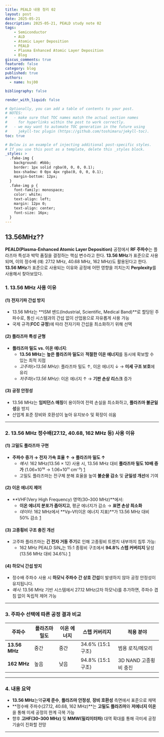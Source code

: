 ```yaml
---
title: PEALD 내용 정리 02
layout: post
date: 2025-05-21
description: 2025-05-21, PEALD study note 02
tags:
    - Semiconductor
    - ALD
    - Atomic Layer Deposition
    - PEALD
    - Plasma Enhanced Atomic Layer Deposition
    - Blog
giscus_comments: true
featured: false
category: blog
published: true
authors:
  - name: hsj00

bibliography: false

render_with_liquid: false

# Optionally, you can add a table of contents to your post.
# NOTES:
#   - make sure that TOC names match the actual section names
#     for hyperlinks within the post to work correctly.
#   - we may want to automate TOC generation in the future using
#     jekyll-toc plugin (https://github.com/toshimaru/jekyll-toc).
toc: true

# Below is an example of injecting additional post-specific styles.
# If you use this post as a template, delete this _styles block.
_styles: >
  .fake-img {
    background: #bbb;
    border: 1px solid rgba(0, 0, 0, 0.1);
    box-shadow: 0 0px 4px rgba(0, 0, 0, 0.1);
    margin-bottom: 12px;
  }
  .fake-img p {
    font-family: monospace;
    color: white;
    text-align: left;
    margin: 12px 0;
    text-align: center;
    font-size: 16px;
  }
---
```


## **13.56MHz??**
**PEALD(Plasma-Enhanced Atomic Layer Deposition)** 공정에서 **RF 주파수**는 플라즈마 특성과 박막 품질을 결정하는 핵심 변수라고 한다. **13.56 MHz**가 표준으로 사용되며, 이의 정수배 (예: 27.12 MHz, 40.68 MHz, 162 MHz)도 활용된다고 한다. **13.56 MHz**가 표준으로 사용되는 이유와 공정에 어떤 영향을 끼치는지 **Perplexity**를 사용해서 찾아보았다.

### **1. 13.56 MHz 사용 이유**
#### **(1) 전자기파 간섭 방지**  
- 13.56 MHz는 **ISM 밴드(Industrial, Scientific, Medical Band)**로 할당된 주파수로, 통신 시스템과의 간섭 없이 산업용으로 자유롭게 사용 가능
- 국제 규격(**FCC 규정**)에 따라 전자기파 간섭을 최소화하기 위해 선택

#### **(2) 플라즈마 특성 균형**  
- **플라즈마 밀도 vs. 이온 에너지**:  
  - **13.56 MHz**는 **높은 플라즈마 밀도**와 **적절한 이온 에너지**를 동시에 확보할 수 있는 최적 지점
  - *고주파(>13.56 MHz)*: 플라즈마 밀도 ↑, 이온 에너지 ↓ → **미세 구조 보호**에 유리
  - *저주파(<13.56 MHz)*: 이온 에너지 ↑ → **기판 손상 리스크** 증가

#### **(3) 공정 안정성**  
- 13.56 MHz는 **임피던스 매칭**이 용이하여 전력 손실을 최소화하고, **플라즈마 불균일성**을 방지
- 산업계 표준 장비와 호환성이 높아 유지보수 및 확장이 쉬움

---

### **2. 13.56 MHz 정수배(27.12, 40.68, 162 MHz 등) 사용 이유**
#### **(1) 고밀도 플라즈마 구현**  
- **주파수 증가 → 전자 가속 효율 ↑ → 플라즈마 밀도 ↑**  
  - *예시*: 162 MHz(13.56 × 12) 사용 시, 13.56 MHz 대비 **플라즈마 밀도 10배 증가** (1.06×10¹⁰ → 1.06×10¹¹ cm⁻³) [1]
  - 고밀도 플라즈마는 전구체 분해 효율을 높여 **불순물 감소** 및 **균일성 개선**에 기여

#### **(2) 이온 에너지 제어**  
- **VHF(Very High Frequency) 영역(30–300 MHz)**에서:  
  - **이온 에너지 분포가 좁아지고**, 평균 에너지가 감소 → **표면 손상 최소화**
  - *데이터*: 162 MHz에서 **Vp-Vf(이온 에너지 지표)**가 13.56 MHz 대비 50% 감소 [1]

#### **(3) 고종횡비 구조 충진 개선**  
- 고주파 플라즈마는 **긴 전자 거동 주기**로 인해 고종횡비 트렌치 내부까지 침투 가능:  
  - 162 MHz PEALD SiNₓ는 15:1 종횡비 구조에서 **94.8% 스텝 커버리지** 달성 (13.56 MHz 대비 34.6%) [1]

#### **(4) 하모닉 간섭 방지**  
- 정수배 주파수 사용 시 **하모닉 주파수 간 상호 간섭**이 발생하지 않아 공정 안정성이 유지됩니다.  
- *예시*: 13.56 MHz 기반 시스템에서 27.12 MHz(2차 하모닉)를 추가하면, 주파수 겹침 없이 독립적 제어 가능

---

### **3. 주파수 선택에 따른 공정 결과 비교**

| **주파수**    | **플라즈마 밀도** | **이온 에너지** | **스텝 커버리지** | **적용 분야**         |
| ------------- | ----------------- | --------------- | ----------------- | --------------------- |
| **13.56 MHz** | 중간              | 중간            | 34.6% (15:1 구조) | 범용 로직/메모리      |
| **162 MHz**   | 높음              | 낮음            | 94.8% (15:1 구조) | 3D NAND 고종횡비 충진 |

---

### **4. 내용 요약**
- **13.56 MHz**는약**규제 준수**, **플라즈마 안정성**, **장비 호환성** 측면에서 표준으로 채택
- **정수배 주파수(27.12, 40.68, 162 MHz)**는 **고밀도 플라즈마**와 **저에너지 이온**을 통해 미세 공정의 한계 극복 가능
- 향후 **고HF(30–300 MHz)** 및 **MMW(밀리미터파)** 대역 확대를 통해 극미세 공정 기술이 진화할 전망

---
[1]: https://pubmed.ncbi.nlm.nih.gov/32942270/
